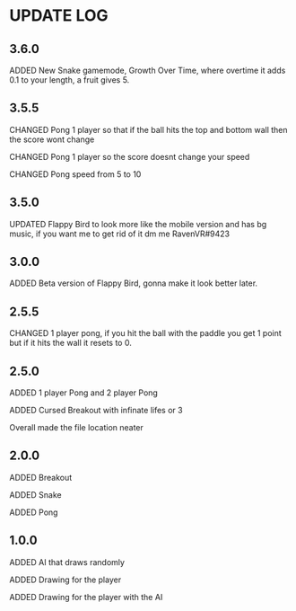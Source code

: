 # UPDATE LOG
 
## 3.6.0
ADDED New Snake gamemode, Growth Over Time, where overtime it adds 0.1 to your length, a fruit gives 5.
 
## 3.5.5
CHANGED Pong 1 player so that if the ball hits the top and bottom wall then the score wont change
 
CHANGED Pong 1 player so the score doesnt change your speed
 
CHANGED Pong speed from 5 to 10 
## 3.5.0
UPDATED Flappy Bird to look more like the mobile version and has bg music, if you want me to get rid of it dm me RavenVR#9423
 
## 3.0.0
ADDED Beta version of Flappy Bird, gonna make it look better later.
 
## 2.5.5
CHANGED 1 player pong, if you hit the ball with the paddle you get 1 point but if it hits the wall it resets to 0.

## 2.5.0
ADDED 1 player Pong and 2 player Pong
 
ADDED Cursed Breakout with infinate lifes or 3
 
Overall made the file location neater
 
## 2.0.0
ADDED Breakout 
 
ADDED Snake
 
ADDED Pong
 
## 1.0.0
ADDED AI that draws randomly 
 
ADDED Drawing for the player
 
ADDED Drawing for the player with the AI
